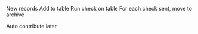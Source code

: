 New records
  Add to table
  Run check on table
  For each check sent, move to archive


Auto contribute later
